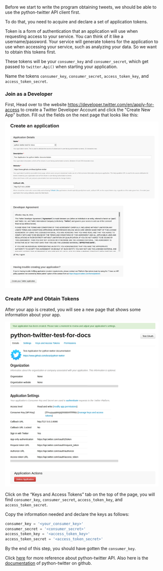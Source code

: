 Before we start to write the program obtaining tweets, we should be able to use the python-twitter API client first.

To do that, you need to acquire and declare a set of application tokens. 



Token is a form of authentication that an application will use when requesting access to your service. You can think of it like a username/password. Your service will generate tokens for the application to use when accessing your service, such as analyzing your data. So we want to obtain this tokens first.



These tokens will be your `consumer_key` and `consumer_secret`, which get passed to `twitter.Api()` when starting your application.

Name the tokens `consumer_key`, `consumer_secret`, `access_token_key`, and `access_token_secret`.

### Join as a Developer

First, Head over to the website https://developer.twitter.com/en/apply-for-access to create a Twitter Developer Account and click the "Create New App" button. Fill out the fields on the next page that looks like this:

<img src="../image/python-twitter-app-creation-part1.png" alt="alt"  />

### Create APP and Obtain Tokens

After your app is created, you will see a new page that shows some information about your app.

<img src="../image/python-twitter-app-creation-part2.png" alt="alt"  />

Click on the  “Keys and Access Tokens” tab on the top of the page, you will find `consumer_key`, `consumer_secret`, `access_token_key`, and `access_token_secret`.

Copy the information needed and declare the keys as follows:

```python
consumer_key = '<your_consumer_key>'
consumer_secret = '<consumer_secret>'
access_token_key = '<access_token_key>'
access_token_secret = '<access_token_secret>'
```

By the end of this step, you should have gotten the `consumer_key`.



Click [here](https://python-twitter.readthedocs.io/en/latest/) for more reference about python-twitter API. Also here is the [documentation](https://github.com/bear/python-twitter) of python-twitter on github.

